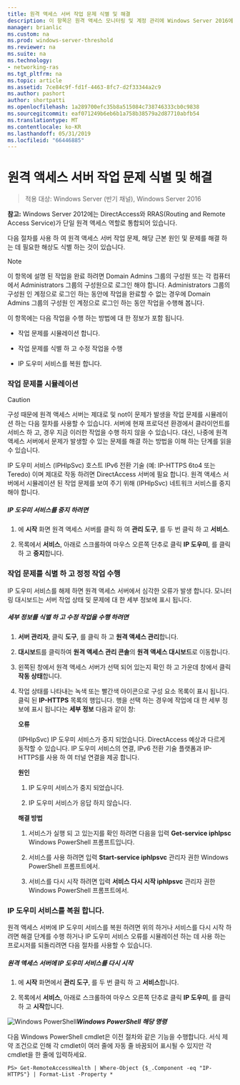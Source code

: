 ```yaml
---
title: 원격 액세스 서버 작업 문제 식별 및 해결
description: 이 항목은 원격 액세스 모니터링 및 계정 관리에 Windows Server 2016에 대 한 가이드의 일부입니다.
manager: brianlic
ms.custom: na
ms.prod: windows-server-threshold
ms.reviewer: na
ms.suite: na
ms.technology:
- networking-ras
ms.tgt_pltfrm: na
ms.topic: article
ms.assetid: 7ce84c9f-fd1f-4463-8fc7-d2f33344a2c9
ms.author: pashort
author: shortpatti
ms.openlocfilehash: 1a289700efc35b8a515084c738746333cb0c9838
ms.sourcegitcommit: eaf071249b6eb6b1a758b38579a2d87710abfb54
ms.translationtype: MT
ms.contentlocale: ko-KR
ms.lasthandoff: 05/31/2019
ms.locfileid: "66446885"
---
```

# <a name="identify-and-resolve-remote-access-server-operations-problems"></a>원격 액세스 서버 작업 문제 식별 및 해결

>적용 대상: Windows Server (반기 채널), Windows Server 2016

**참고:** Windows Server 2012에는 DirectAccess와 RRAS(Routing and Remote Access Service)가 단일 원격 액세스 역할로 통합되어 있습니다.  
  
다음 절차를 사용 하 여 원격 액세스 서버 작업 문제, 해당 근본 원인 및 문제를 해결 하는 데 필요한 해상도 식별 하는 것이 있습니다.  
  
> [!NOTE]  
> 이 항목에 설명 된 작업을 완료 하려면 Domain Admins 그룹의 구성원 또는 각 컴퓨터에서 Administrators 그룹의 구성원으로 로그인 해야 합니다. Administrators 그룹의 구성원 인 계정으로 로그인 하는 동안에 작업을 완료할 수 없는 경우에 Domain Admins 그룹의 구성원 인 계정으로 로그인 하는 동안 작업을 수행해 봅니다.  
  
이 항목에는 다음 작업을 수행 하는 방법에 대 한 정보가 포함 됩니다.  
  
- 작업 문제를 시뮬레이션 합니다.  
  
- 작업 문제를 식별 하 고 수정 작업을 수행  
  
- IP 도우미 서비스를 복원 합니다.  
  
### <a name="BKMK_Simulate"></a>작업 문제를 시뮬레이션  
  
> [!CAUTION]  
> 구성 때문에 원격 액세스 서버는 제대로 및 not이 문제가 발생을 작업 문제를 시뮬레이션 하는 다음 절차를 사용할 수 있습니다. 서버에 현재 프로덕션 환경에서 클라이언트를 서비스 하 고, 경우 지금 이러한 작업을 수행 하지 않을 수 있습니다. 대신, 나중에 원격 액세스 서버에서 문제가 발생할 수 있는 문제를 해결 하는 방법을 이해 하는 단계를 읽을 수 있습니다.  
  
IP 도우미 서비스 (IPHlpSvc) 호스트 IPv6 전환 기술 (예: IP-HTTPS 6to4 또는 Teredo) 이며 제대로 작동 하려면 DirectAccess 서버에 필요 합니다. 원격 액세스 서버에서 시뮬레이션 된 작업 문제를 보여 주기 위해 (IPHlpSvc) 네트워크 서비스를 중지 해야 합니다.  
  
##### <a name="to-stop-the-ip-helper-service"></a>IP 도우미 서비스를 중지 하려면  
  
1.  에 **시작** 화면 원격 액세스 서버를 클릭 하 여 **관리 도구**, 를 두 번 클릭 하 고 **서비스**.  
  
2.  목록에서 **서비스**, 아래로 스크롤하여 마우스 오른쪽 단추로 클릭 **IP 도우미**, 를 클릭 하 고 **중지**합니다.  
  
### <a name="BKMK_Identify"></a>작업 문제를 식별 하 고 정정 작업 수행  
IP 도우미 서비스를 해제 하면 원격 액세스 서버에서 심각한 오류가 발생 합니다. 모니터링 대시보드는 서버 작업 상태 및 문제에 대 한 세부 정보에 표시 됩니다.  
  
##### <a name="to-identify-the-details-and-take-corrective-action"></a>세부 정보를 식별 하 고 수정 작업을 수행 하려면  
  
1.  **서버 관리자**, 클릭 **도구**, 를 클릭 하 고 **원격 액세스 관리**합니다.  
  
2.  **대시보드**를 클릭하여 **원격 액세스 관리 콘솔**의 **원격 액세스 대시보드**로 이동합니다.  
  
3.  왼쪽된 창에서 원격 액세스 서버가 선택 되어 있는지 확인 하 고 가운데 창에서 클릭 **작동 상태**합니다.  
  
4.  작업 상태를 나타내는 녹색 또는 빨간색 아이콘으로 구성 요소 목록이 표시 됩니다. 클릭 된 **IP-HTTPS** 목록의 행입니다. 행을 선택 하는 경우에 작업에 대 한 세부 정보에 표시 됩니다는 **세부 정보** 다음과 같이 창:  
  
    **오류**  
  
    (IPHlpSvc) IP 도우미 서비스가 중지 되었습니다. DirectAccess 예상과 다르게 동작할 수 있습니다. IP 도우미 서비스의 연결, IPv6 전환 기술 플랫폼과 IP-HTTPS를 사용 하 여 터널 연결을 제공 합니다.  
  
    **원인**  
  
    1.  IP 도우미 서비스가 중지 되었습니다.  
  
    2.  IP 도우미 서비스가 응답 하지 않습니다.  
  
    **해결 방법**  
  
    1.  서비스가 실행 되 고 있는지를 확인 하려면 다음을 입력 **Get-service iphlpsc** Windows PowerShell 프롬프트입니다.  
  
    2.  서비스를 사용 하려면 입력 **Start-service iphlpsvc** 관리자 권한 Windows PowerShell 프롬프트에서.  
  
    3.  서비스를 다시 시작 하려면 입력 **서비스 다시 시작 iphlpsvc** 관리자 권한 Windows PowerShell 프롬프트에서.  
  
### <a name="BKMK_Restart"></a>IP 도우미 서비스를 복원 합니다.  
원격 액세스 서버에 IP 도우미 서비스를 복원 하려면 위의 하거나 서비스를 다시 시작 하려면 해결 단계를 수행 하거나 IP 도우미 서비스 오류를 시뮬레이션 하는 데 사용 하는 프로시저를 되돌리려면 다음 절차를 사용할 수 있습니다.  
  
##### <a name="to-restart-the-ip-helper-service-on-the-remote-access-server"></a>원격 액세스 서버에 IP 도우미 서비스를 다시 시작  
  
1.  에 **시작** 화면에서 **관리 도구**, 를 두 번 클릭 하 고 **서비스**합니다.  
  
2.  목록에서 **서비스**, 아래로 스크롤하여 마우스 오른쪽 단추로 클릭 **IP 도우미**, 를 클릭 하 고 **시작**합니다.  
  
![Windows PowerShell](../../../media/Identify-and-resolve-Remote-Access-server-operations-problems/PowerShellLogoSmall.gif)***<em>Windows PowerShell 해당 명령</em>***  
  
다음 Windows PowerShell cmdlet은 이전 절차와 같은 기능을 수행합니다. 서식 제약 조건으로 인해 각 cmdlet이 여러 줄에 자동 줄 바꿈되어 표시될 수 있지만 각 cmdlet을 한 줄에 입력하세요.  
  
```  
PS> Get-RemoteAccessHealth | Where-Object {$_.Component -eq "IP-HTTPS"} | Format-List -Property *  
```  
  


